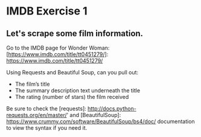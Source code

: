 # IMDB Exercise 1

## Let's scrape some film information.

Go to the IMDB page for Wonder Woman: 
[https://www.imdb.com/title/tt0451279/]: https://www.imdb.com/title/tt0451279/

Using Requests and Beautiful Soup, can you pull out: 

- The film’s title
- The summary description text underneath the title
- The rating (number of stars) the film received

Be sure to check the [requests]: http://docs.python-requests.org/en/master/' and
[BeautifulSoup]: https://www.crummy.com/software/BeautifulSoup/bs4/doc/ documentation to view the syntax if you need
it.
